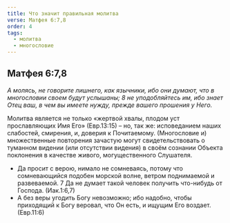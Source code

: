```yaml
---
title: Что значит правильная молитва
verse: Матфея 6:7,8
order: 4
tags:
  - молитва
  - многословие
---
```


## Матфея 6:7,8

*А молясь, не говорите лишнего, как язычники, ибо они думают, что в многословии своем будут услышаны; 8 не уподобляйтесь им, ибо знает Отец ваш, в чем вы имеете нужду, прежде вашего прошения у Него.*

Молитва является не только «жертвой хвалы, плодом уст прославляющих Имя Его» (Евр.13:15) – но, так же: исповеданием наших слабостей, смирения, и, доверия к Почитаемому. (Многословие и) множественные повторения зачастую могут свидетельствовать о туманном видении (или отсутствии видения) в своём сознании Объекта поклонения в качестве живого, могущественного Слушателя. 

- Да просит с верою, нимало не сомневаясь, потому что сомневающийся подобен морской волне, ветром поднимаемой и развеваемой. 7 Да не думает такой человек получить что-нибудь от Господа. (Иак.1:6,7)
- А без веры угодить Богу невозможно; ибо надобно, чтобы приходящий к Богу веровал, что Он есть, и ищущим Его воздает. (Евр.11:6)